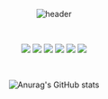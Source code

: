 <div align="center">
  
![header](https://capsule-render.vercel.app/api?type=waving&text=GreenTea!&color=auto&fontColor=#00308F)
  
  </div>
  
  <br>
  
<div align="center">
            
<img src="https://img.shields.io/badge/JAVA-007396?style=for-the-badge&logo=java&logoColor=white">                                                                   <img src="https://img.shields.io/badge/MySQL-4479A1?style=for-the-badge&logo=MySQL&logoColor=white">
 <img src="https://img.shields.io/badge/github-181717?style=for-the-badge&logo=github&logoColor=white">
<img src="https://img.shields.io/badge/docker-2496ED?style=for-the-badge&logo=docker&logoColor=white">
 <img src="https://img.shields.io/badge/spring-6DB33F?style=for-the-badge&logo=spring&logoColor=white">
<img src="https://img.shields.io/badge/springboot-6DB33F?style=for-the-badge&logo=springboot&logoColor=white">
                                                                                                   
<div>
  
  <br>
  
![Anurag's GitHub stats](https://github-readme-stats.vercel.app/api?username=greenTea9227&theme=dark&show_icons=true)
